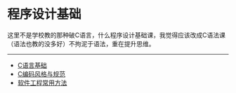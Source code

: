# 程序设计基础

这里不是学校教的那种破C语言，什么程序设计基础课，我觉得应该改成C语法课（语法也教的没多好）不拘泥于语法，重在提升思维。

---

- [C语言基础](C-basic.md)
- [C编码风格与规范](C-code-style.md)
- [软件工程常用方法](SE-method.md)
